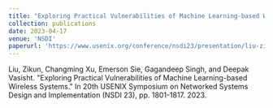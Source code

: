 ```yaml
---
title: "Exploring Practical Vulnerabilities of Machine Learning-based Wireless Systems"
collection: publications
date: 2023-04-17
venue: 'NSDI'
paperurl: 'https://www.usenix.org/conference/nsdi23/presentation/liu-zikun'
---
```


Liu, Zikun, Changming Xu, Emerson Sie, Gagandeep Singh, and Deepak Vasisht. "Exploring Practical Vulnerabilities of Machine Learning-based Wireless Systems." In 20th USENIX Symposium on Networked Systems Design and Implementation (NSDI 23), pp. 1801-1817. 2023.
